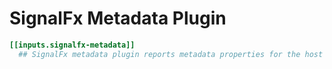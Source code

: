 # SignalFx Metadata Plugin

```toml
[[inputs.signalfx-metadata]]
  ## SignalFx metadata plugin reports metadata properties for the host
```